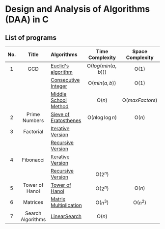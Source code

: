 # Design and Analysis of Algorithms (DAA) in C

## List of programs

| No. |       Title       | Algorithms                                               |  Time Complexity   | Space Complexity |
|:---:|:-----------------:|:---------------------------------------------------------|:------------------:|:----------------:|
|  1  |        GCD        | [Euclid's algorithm](GCD/labManual.c)                    | O($log(min(a,b))$) |      O($1$)      |
|     |                   | [Consecutive Integer](GCD/labManual.c)                   |   O($min(a,b)$)    |      O($1$)      |
|     |                   | [Middle School Method](GCD/labManual.c)                  |       O($n$)       | O($maxFactors$)  |
|  2  |   Prime Numbers   | [Sieve of Eratosthenes](GCD/labManual.c)                 |  O($n\log\log n$)  |      O($n$)      |
|  3  |     Factorial     | [Iterative Version](Fibonacci/iteration.c)               |                    |                  |
|     |                   | [Recursive Version](Fibonacci/recursion.c)               |                    |                  |
|  4  |     Fibonacci     | [Iterative Version](Factorial/iteration.c)               |                    |                  |
|     |                   | [Recursive Version](Factorial/recursion.c)               |      O($2^n$)      |                  |
|  5  |  Tower of Hanoi   | [Tower of Hanoi](TowerOfHanoi/toh.c)                     |      O($2^n$)      |      O($n$)      |
|  6  |     Matrices      | [Matrix Multiplication](Matrices/matrixMultiplication.c) |      O($n^3$)      |     O($n^2$)     |
|  7  | Search Algorithms | [LinearSearch](LinearSearch/linearSearch.c)              |       O($n$)       |                  |
